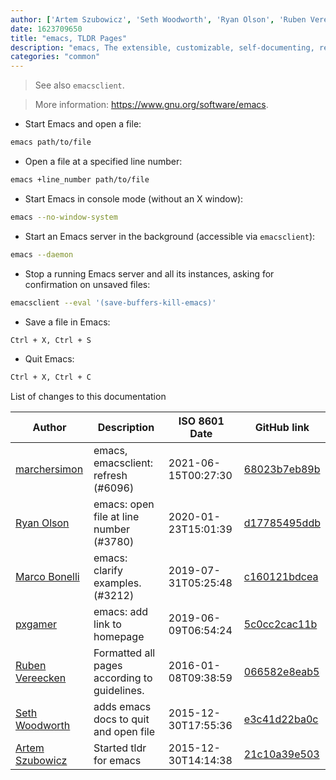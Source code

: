 ```yaml
---
author: ['Artem Szubowicz', 'Seth Woodworth', 'Ryan Olson', 'Ruben Vereecken', 'Marco Bonelli', 'pxgamer', 'marchersimon']
date: 1623709650
title: "emacs, TLDR Pages"
description: "emacs, The extensible, customizable, self-documenting, real-time display editor."
categories: "common"
---
```

> See also `emacsclient`.

> More information: <https://www.gnu.org/software/emacs>.

- Start Emacs and open a file:

```bash
emacs path/to/file
```

- Open a file at a specified line number:

```bash
emacs +line_number path/to/file
```

- Start Emacs in console mode (without an X window):

```bash
emacs --no-window-system
```

- Start an Emacs server in the background (accessible via `emacsclient`):

```bash
emacs --daemon
```

- Stop a running Emacs server and all its instances, asking for confirmation on unsaved files:

```bash
emacsclient --eval '(save-buffers-kill-emacs)'
```

- Save a file in Emacs:

```bash
Ctrl + X, Ctrl + S
```

- Quit Emacs:

```bash
Ctrl + X, Ctrl + C
```
List of changes to this documentation


Author | Description | ISO 8601 Date | GitHub link
------|-----|-----|-----
[marchersimon](mailto:50295997+marchersimon@users.noreply.github.com) | emacs, emacsclient: refresh (#6096) | 2021-06-15T00:27:30 | [68023b7eb89b](https://github.com/tldr-pages/tldr/commit/68023b7eb89b7a2897d19fb6ecad7fe6a1e96eb9)
[Ryan Olson](mailto:ryanolsonx@gmail.com) | emacs: open file at line number (#3780) | 2020-01-23T15:01:39 | [d17785495ddb](https://github.com/tldr-pages/tldr/commit/d17785495ddb25c8004c2129520a12311bb6682d)
[Marco Bonelli](mailto:mebeim@users.noreply.github.com) | emacs: clarify examples. (#3212) | 2019-07-31T05:25:48 | [c160121bdcea](https://github.com/tldr-pages/tldr/commit/c160121bdcea303dbaf956f1c7058d21926454b1)
[pxgamer](mailto:owzie123@gmail.com) | emacs: add link to homepage | 2019-06-09T06:54:24 | [5c0cc2cac11b](https://github.com/tldr-pages/tldr/commit/5c0cc2cac11b6eb671e659cfbd714885ee0f994a)
[Ruben Vereecken](mailto:rubenvereecken@gmail.com) | Formatted all pages according to guidelines. | 2016-01-08T09:38:59 | [066582e8eab5](https://github.com/tldr-pages/tldr/commit/066582e8eab57bce9861cc8d379e158d61f1cc95)
[Seth Woodworth](mailto:seth.ww@thelevelup.com) | adds emacs docs to quit and open file | 2015-12-30T17:55:36 | [e3c41d22ba0c](https://github.com/tldr-pages/tldr/commit/e3c41d22ba0c1717cc39f1ea774085e3a4880e40)
[Artem Szubowicz](mailto:shybovycha@gmail.com) | Started tldr for emacs | 2015-12-30T14:14:38 | [21c10a39e503](https://github.com/tldr-pages/tldr/commit/21c10a39e5036d5f4f8397b9905cc8c330ebebbc)

